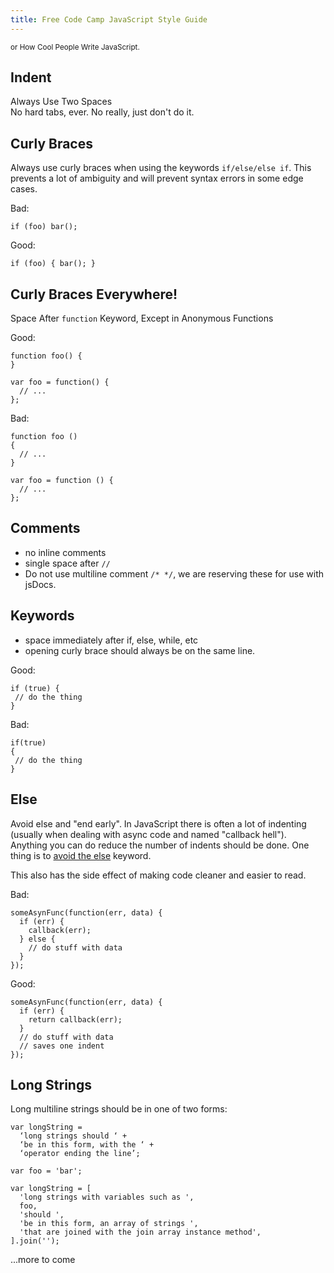 ```yaml
---
title: Free Code Camp JavaScript Style Guide
---
```

<small>or How Cool People Write JavaScript.</small>

## Indent

Always Use Two Spaces  
No hard tabs, ever. No really, just don't do it.

## Curly Braces

Always use curly braces when using the keywords `if/else/else if`. This prevents a lot of ambiguity and will prevent syntax errors in some edge cases.

Bad:

    if (foo) bar();

Good:

    if (foo) { bar(); }

## Curly Braces Everywhere!

Space After `function` Keyword, Except in Anonymous Functions

Good:

    function foo() {
    }

    var foo = function() {
      // ...
    };

Bad:

    function foo ()
    {
      // ...
    }

    var foo = function () {
      // ...
    };

## Comments

*   no inline comments
*   single space after `//`
*   Do not use multiline comment `/* */`, we are reserving these for use with jsDocs.

## Keywords

*   space immediately after if, else, while, etc
*   opening curly brace should always be on the same line.

Good:

    if (true) {
     // do the thing
    }

Bad:

    if(true)
    {
     // do the thing
    }

## Else

Avoid else and "end early". In JavaScript there is often a lot of indenting (usually when dealing with async code and named "callback hell"). Anything you can do reduce the number of indents should be done. One thing is to <a href='http://blog.timoxley.com/post/47041269194/avoid-else-return-early' target='_blank' rel='nofollow'>avoid the else</a> keyword.

This also has the side effect of making code cleaner and easier to read.

Bad:

    someAsynFunc(function(err, data) {
      if (err) {
        callback(err);
      } else {
        // do stuff with data
      }
    });

Good:

    someAsynFunc(function(err, data) {
      if (err) {
        return callback(err);
      }
      // do stuff with data
      // saves one indent
    });

## Long Strings

Long multiline strings should be in one of two forms:

    var longString =
      ‘long strings should ‘ +
      ‘be in this form, with the ‘ +
      ‘operator ending the line’;

    var foo = 'bar';

    var longString = [
      'long strings with variables such as ',
      foo,
      'should ',
      'be in this form, an array of strings ',
      'that are joined with the join array instance method',
    ].join('');

...more to come